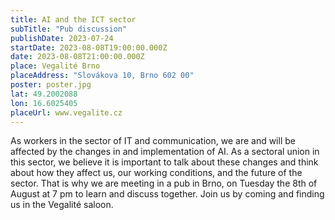 ```yaml
---
title: AI and the ICT sector
subTitle: "Pub discussion"
publishDate: 2023-07-24
startDate: 2023-08-08T19:00:00.000Z
date: 2023-08-08T21:00:00.000Z
place: Vegalité Brno
placeAddress: "Slovákova 10, Brno 602 00"
poster: poster.jpg
lat: 49.2002088
lon: 16.6025405
placeUrl: www.vegalite.cz
---
```


As workers in the sector of IT and communication, we are and will be affected by the changes in and implementation of AI. As a sectoral union in this sector, we believe it is important to talk about these changes and think about how they affect us, our working conditions, and the future of the sector.
That is why we are meeting in a pub in Brno, on Tuesday the 8th of August at 7 pm to learn and discuss together.
Join us by coming and finding us in the Vegalité saloon.

